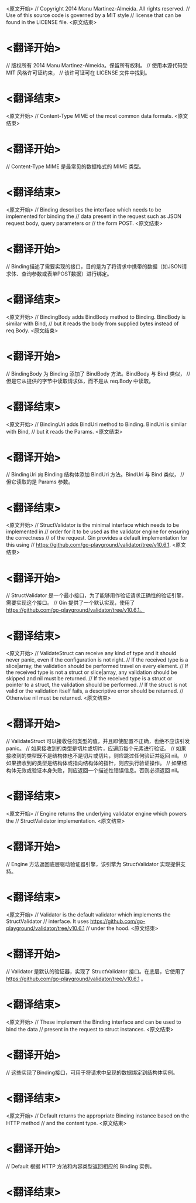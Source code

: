 
<原文开始>
// Copyright 2014 Manu Martinez-Almeida. All rights reserved.
// Use of this source code is governed by a MIT style
// license that can be found in the LICENSE file.
<原文结束>

# <翻译开始>
// 版权所有 2014 Manu Martinez-Almeida。保留所有权利。
// 使用本源代码受 MIT 风格许可证约束，
// 该许可证可在 LICENSE 文件中找到。
# <翻译结束>


<原文开始>
// Content-Type MIME of the most common data formats.
<原文结束>

# <翻译开始>
// Content-Type MIME 是最常见的数据格式的 MIME 类型。
# <翻译结束>


<原文开始>
// Binding describes the interface which needs to be implemented for binding the
// data present in the request such as JSON request body, query parameters or
// the form POST.
<原文结束>

# <翻译开始>
// Binding描述了需要实现的接口，目的是为了将请求中携带的数据（如JSON请求体、查询参数或表单POST数据）进行绑定。
# <翻译结束>


<原文开始>
// BindingBody adds BindBody method to Binding. BindBody is similar with Bind,
// but it reads the body from supplied bytes instead of req.Body.
<原文结束>

# <翻译开始>
// BindingBody 为 Binding 添加了 BindBody 方法。BindBody 与 Bind 类似，
// 但是它从提供的字节中读取请求体，而不是从 req.Body 中读取。
# <翻译结束>


<原文开始>
// BindingUri adds BindUri method to Binding. BindUri is similar with Bind,
// but it reads the Params.
<原文结束>

# <翻译开始>
// BindingUri 向 Binding 结构体添加 BindUri 方法。BindUri 与 Bind 类似，
// 但它读取的是 Params 参数。
# <翻译结束>


<原文开始>
// StructValidator is the minimal interface which needs to be implemented in
// order for it to be used as the validator engine for ensuring the correctness
// of the request. Gin provides a default implementation for this using
// https://github.com/go-playground/validator/tree/v10.6.1.
<原文结束>

# <翻译开始>
// StructValidator 是一个最小接口，为了能够用作验证请求正确性的验证引擎，需要实现这个接口。
// Gin 提供了一个默认实现，使用了 https://github.com/go-playground/validator/tree/v10.6.1。
# <翻译结束>


<原文开始>
	// ValidateStruct can receive any kind of type and it should never panic, even if the configuration is not right.
	// If the received type is a slice|array, the validation should be performed travel on every element.
	// If the received type is not a struct or slice|array, any validation should be skipped and nil must be returned.
	// If the received type is a struct or pointer to a struct, the validation should be performed.
	// If the struct is not valid or the validation itself fails, a descriptive error should be returned.
	// Otherwise nil must be returned.
<原文结束>

# <翻译开始>
// ValidateStruct 可以接收任何类型的值，并且即使配置不正确，也绝不应该引发 panic。
// 如果接收到的类型是切片或切片，应遍历每个元素进行验证。
// 如果接收到的类型既不是结构体也不是切片或切片，则应跳过任何验证并返回 nil。
// 如果接收到的类型是结构体或指向结构体的指针，则应执行验证操作。
// 如果结构体无效或验证本身失败，则应返回一个描述性错误信息。否则必须返回 nil。
# <翻译结束>


<原文开始>
	// Engine returns the underlying validator engine which powers the
	// StructValidator implementation.
<原文结束>

# <翻译开始>
// Engine 方法返回底层驱动验证器引擎，该引擎为 StructValidator 实现提供支持。
# <翻译结束>


<原文开始>
// Validator is the default validator which implements the StructValidator
// interface. It uses https://github.com/go-playground/validator/tree/v10.6.1
// under the hood.
<原文结束>

# <翻译开始>
// Validator 是默认的验证器，实现了 StructValidator 接口。在底层，它使用了 https://github.com/go-playground/validator/tree/v10.6.1 。
# <翻译结束>


<原文开始>
// These implement the Binding interface and can be used to bind the data
// present in the request to struct instances.
<原文结束>

# <翻译开始>
// 这些实现了Binding接口，可用于将请求中呈现的数据绑定到结构体实例。
# <翻译结束>


<原文开始>
// Default returns the appropriate Binding instance based on the HTTP method
// and the content type.
<原文结束>

# <翻译开始>
// Default 根据 HTTP 方法和内容类型返回相应的 Binding 实例。
# <翻译结束>


